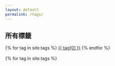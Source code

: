 ```yaml
---
layout: default
permalink: /tags/
---
```



<div class="container">
    <h2>所有標籤</h2>
</div>	
<div class=" container">
  <div>
    {% for tag in site.tags %}
    <a href="#{{ tag[0] | slugify }}" class="post-tag">{{ tag[0] }}</a>
    {% endfor %}
  </div>
  <br/>
  
  <div class="">
    {% for tag in site.tags %}	
	<div class="tag-item" id="tag-group-{{ tag[0] | slugify }}" >
	
    <h3 id="{{ tag[0] | slugify }}">{{ tag[0] }}</h3>
	
    {% for post in tag[1] %}
     {% include article-content.html %}
    {% endfor %}
    </div>
    {% endfor %}
	
  </div>	  
</div>

<style>
.tag-item{
display:none;
}

</style>

<script>

    
       window.onhashchange = function () {              
	
		var array = document.getElementsByClassName("tag-item")

		for (let i=0; i<array.length; i++) {
		array[i].style.display ='none';
		}			 
			  
		var showEle =  document.getElementById('tag-group-' + decodeURIComponent(location.hash.replace('#','')))
		
		if(showEle)
		{
		showEle.style.display = "block";
		}
       }
         
    

</script>